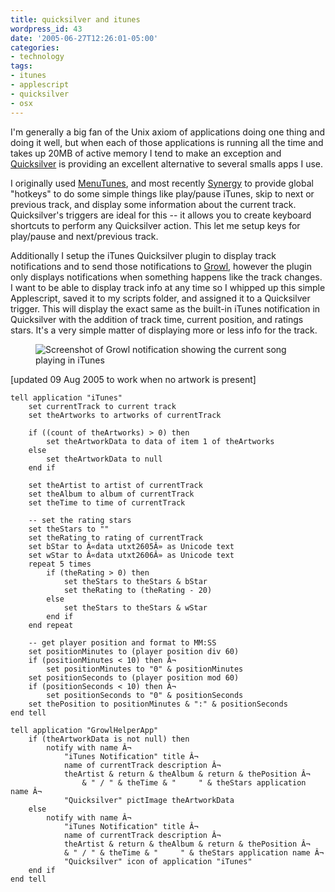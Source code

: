 ```yaml
---
title: quicksilver and itunes
wordpress_id: 43
date: '2005-06-27T12:26:01-05:00'
categories:
- technology
tags:
- itunes
- applescript
- quicksilver
- osx
---
```

I'm generally a big fan of the Unix axiom of applications doing one thing and doing it well, but when each of those
applications is running all the time and takes up 20MB of active memory I tend to make an exception and [Quicksilver][]
is providing an excellent alternative to several smalls apps I use.

[Quicksilver]: http://quicksilver.blacktree.com

I originally used [MenuTunes][], and most recently [Synergy][] to provide global "hotkeys" to do some simple things like
play/pause iTunes, skip to next or previous track, and display some information about the current track.  Quicksilver's
triggers are ideal for this -- it allows you to create keyboard shortcuts to perform any Quicksilver action.  This let
me setup keys for play/pause and next/previous track.

Additionally I setup the iTunes Quicksilver plugin to display track notifications and to send those notifications to
[Growl][], however the plugin only displays notifications when something happens like the track changes.  I want to be
able to display track info at any time so I whipped up this simple Applescript, saved it to my scripts folder, and
assigned it to a Quicksilver trigger.  This will display the exact same as the built-in iTunes notification in
Quicksilver with the addition of track time, current position, and ratings stars.  It's a very simple matter of
displaying more or less info for the track.

<figure class="aligncenter">
  <img src="itunes-notification.jpg" alt="Screenshot of Growl notification showing the current song playing in iTunes">
</figure>

[updated 09 Aug 2005 to work when no artwork is present]

``` applescript
tell application "iTunes"
    set currentTrack to current track
    set theArtworks to artworks of currentTrack

    if ((count of theArtworks) > 0) then
        set theArtworkData to data of item 1 of theArtworks
    else
        set theArtworkData to null
    end if

    set theArtist to artist of currentTrack
    set theAlbum to album of currentTrack
    set theTime to time of currentTrack

    -- set the rating stars
    set theStars to ""
    set theRating to rating of currentTrack
    set bStar to Â«data utxt2605Â» as Unicode text
    set wStar to Â«data utxt2606Â» as Unicode text
    repeat 5 times
        if (theRating > 0) then
            set theStars to theStars & bStar
            set theRating to (theRating - 20)
        else
            set theStars to theStars & wStar
        end if
    end repeat

    -- get player position and format to MM:SS
    set positionMinutes to (player position div 60)
    if (positionMinutes < 10) then Â¬
        set positionMinutes to "0" & positionMinutes
    set positionSeconds to (player position mod 60)
    if (positionSeconds < 10) then Â¬
        set positionSeconds to "0" & positionSeconds
    set thePosition to positionMinutes & ":" & positionSeconds
end tell

tell application "GrowlHelperApp"
    if (theArtworkData is not null) then
        notify with name Â¬
            "iTunes Notification" title Â¬
            name of currentTrack description Â¬
            theArtist & return & theAlbum & return & thePosition Â¬
                & " / " & theTime & "     " & theStars application name Â¬
            "Quicksilver" pictImage theArtworkData
    else
        notify with name Â¬
            "iTunes Notification" title Â¬
            name of currentTrack description Â¬
            theArtist & return & theAlbum & return & thePosition Â¬
            & " / " & theTime & "     " & theStars application name Â¬
            "Quicksilver" icon of application "iTunes"
    end if
end tell
```

[Growl]: http://www.growl.info/
[MenuTunes]: http://www.ithinksw.com/products/menutunes/
[Synergy]: http://synergy.wincent.com/
